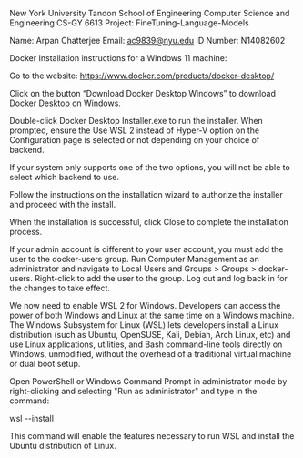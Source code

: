 New York University Tandon School of Engineering 
Computer Science and Engineering
CS-GY 6613 Project: FineTuning-Language-Models 

Name: Arpan Chatterjee
Email: ac9839@nyu.edu
ID Number: N14082602


Docker Installation instructions for a Windows 11 machine:


Go to the website: https://www.docker.com/products/docker-desktop/


Click on the button “Download Docker Desktop Windows” to download Docker Desktop on Windows.


Double-click Docker Desktop Installer.exe to run the installer. When prompted, ensure the Use WSL 2 instead of Hyper-V option on the Configuration page is selected or not depending on your choice of backend.


If your system only supports one of the two options, you will not be able to select which backend to use.


Follow the instructions on the installation wizard to authorize the installer and proceed with the install.


When the installation is successful, click Close to complete the installation process.


If your admin account is different to your user account, you must add the user to the docker-users group. Run Computer Management as an administrator and navigate to Local Users and Groups > Groups > docker-users. Right-click to add the user to the group. Log out and log back in for the changes to take effect.


We now need to enable WSL 2 for Windows. Developers can access the power of both Windows and Linux at the same time on a Windows machine. The Windows Subsystem for Linux (WSL) lets developers install a Linux distribution (such as Ubuntu, OpenSUSE, Kali, Debian, Arch Linux, etc) and use Linux applications, utilities, and Bash command-line tools directly on Windows, unmodified, without the overhead of a traditional virtual machine or dual boot setup.

Open PowerShell or Windows Command Prompt in administrator mode by right-clicking and selecting "Run as administrator" and type in the command:

wsl --install

This command will enable the features necessary to run WSL and install the Ubuntu distribution of Linux.

